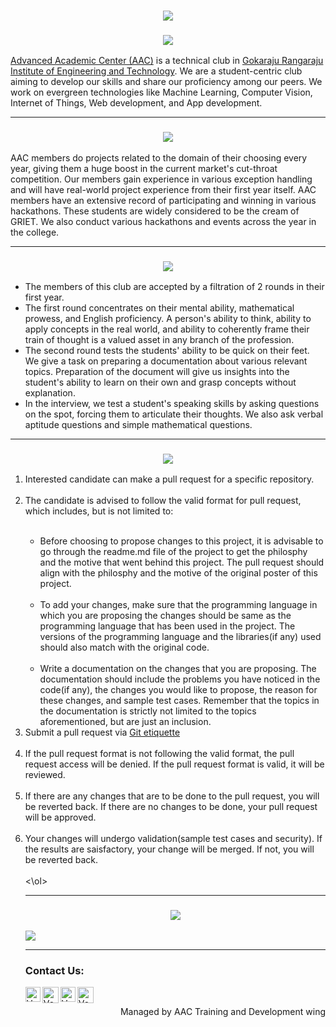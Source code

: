 <h1 align="center">
    <img src="https://imgur.com/fXVMLL6.png">
  </h1>
<h3 align="center">
  <img src="https://imgur.com/ld5YVCz.png">
</h3>
<a href="https://www.aacgriet.com/"> Advanced Academic Center (AAC)</a> is a technical club in <a href="https://www.griet.ac.in/"> Gokaraju Rangaraju Institute of Engineering and Technology</a>. We are a student-centric club aiming to develop our skills and share our proficiency among our peers. We work on evergreen technologies like Machine Learning, Computer Vision, Internet of Things, Web development, and App development.
<hr>
<h3 align="center">
  <img src="https://imgur.com/dNLJo1X.png">
</h3>
<p align="left">
AAC members do projects related to the domain of their choosing every year, giving them a huge boost in the current market's cut-throat competition. Our members gain experience in various exception handling and will have real-world project experience from their first year itself. AAC members have an extensive record of participating and winning in various hackathons. These students are widely considered to be the cream of GRIET. We also conduct various hackathons and events across the year in the college. 
</p>
<hr>
<h3 align="center">
  <img src="https://imgur.com/NpOJJxh.png">
</h3>
<ul>
  <li>The members of this club are accepted by a filtration of 2 rounds in their first year.</li>
  <li>The first round concentrates on their mental ability, mathematical prowess, and English proficiency. A person's ability to think, ability to apply concepts in the real world, and ability to coherently frame their train of thought is a valued asset in any branch of the profession.</li>
  <li>The second round tests the students' ability to be quick on their feet. We give a task on preparing a documentation about various relevant topics. Preparation of the document will give us insights into the student's ability to learn on their own and grasp concepts without explanation.</li>
  <li>In the interview, we test a student's speaking skills by asking questions on the spot, forcing them to articulate their thoughts. We also ask verbal aptitude questions and simple mathematical questions.</li>
</ul>
<hr>
<h3 align="center">
  <img src="https://imgur.com/yK0qR5J.png">
</h3>
<ol>
<li>Interested candidate can make a pull request for a specific repository. </li> <br>
<li>The candidate is advised to follow the valid format for pull request, which includes, but is not limited to: </li><br>
   <ul>
       <li>Before choosing to propose changes to this project, it is advisable to go through the readme.md file of the project to get the philosphy and the motive that went behind this project. The pull request should align with the philosphy and the motive of the original poster of this project. </li> <br>
    <li>To add your changes, make sure that the programming language in which you are proposing the changes should be same as the programming language that has been used in the project. The versions of the programming language and the libraries(if any) used should also match with the original code. </li><br>
    <li>Write a documentation on the changes that you are proposing. The documentation should include the problems you have noticed in the code(if any), the changes you would like to propose, the reason for these changes, and sample test cases. Remember that the topics in the documentation is strictly not limited to the topics aforementioned, but are just an inclusion. </li>
   </ul>
    <li>Submit a pull request via <a href = "https://gist.github.com/mikepea/863f63d6e37281e329f8"> Git etiquette </a> </li> <br>
<li>If the pull request format is not following the valid format, the pull request access will be denied. If the pull request format is valid, it will be reviewed. </li><br>
<li>If there are any changes that are to be done to the pull request, you will be reverted back. If there are no changes to be done, your pull request will be approved. </li><br>
<li>Your changes will undergo validation(sample test cases and security). If the results are saisfactory, your change will be merged. If not, you will be reverted back. </li><br>
<\ol>

<hr>
<h3 align="center">
  <img src="https://imgur.com/DvSZULp.png">
</h3>
<img src="https://imgur.com/VCY7aic.png">


<hr>
<h3>Contact Us:</h3>

<a href="https://www.linkedin.com/school/aac-griet/">
   <img align="left" alt="Venkat Amar | Linkedin" width="24px" src="https://www.vectorlogo.zone/logos/linkedin/linkedin-icon.svg" />
</a>
<a href="mailto:aactechgriet@gmail.com">
    <img align="left" alt="Venkat Amar | Gmail" width="26px" src="https://www.vectorlogo.zone/logos/gmail/gmail-icon.svg" />
</a>
<a href="https://instagram.com/aac_grietofficial?igshid=YTA1Njc0MTg3OQ==">
    <img align="left" alt="Venkat Amar | Instagram" width="24px" src="https://www.vectorlogo.zone/logos/instagram/instagram-icon.svg" />
</a>
<a href="https://github.com/AAC-OSP">
    <img align="left" alt="Venkat Amar | Github" width="26px" src="https://www.vectorlogo.zone/logos/github/github-tile.svg" />
</a>
<br>
<p align="right"> Managed by AAC Training and Development wing</p>








